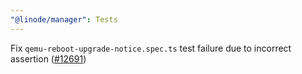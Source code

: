 ```yaml
---
"@linode/manager": Tests
---
```


Fix `qemu-reboot-upgrade-notice.spec.ts` test failure due to incorrect assertion ([#12691](https://github.com/linode/manager/pull/12691))
